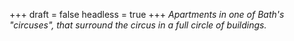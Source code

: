 
+++
draft = false
headless = true
+++
_Apartments in one of Bath's "circuses", that surround the circus in a full circle of buildings._
